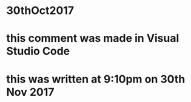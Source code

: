 # 30thOct2017

# this comment was made in Visual Studio Code

# this was written at 9:10pm on 30th Nov 2017
